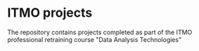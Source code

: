 # ITMO projects

The repository contains projects completed as part of the ITMO professional retraining course "Data Analysis Technologies"
